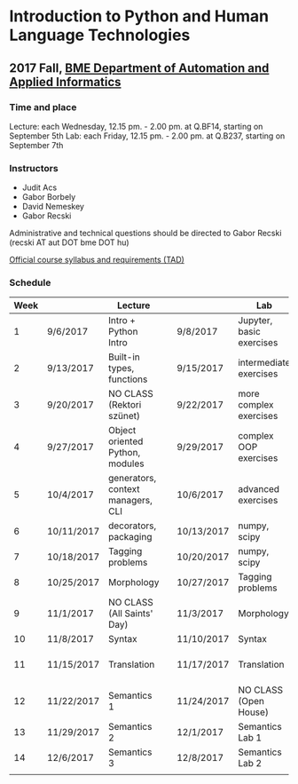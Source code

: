 # Introduction to Python and Human Language Technologies
## 2017 Fall, [BME Department of Automation and Applied Informatics](www.aut.bme.hu)

### Time and place
Lecture: each Wednesday, 12.15 pm. - 2.00 pm. at Q.BF14, starting on September 5th
Lab: each Friday, 12.15 pm. - 2.00 pm. at Q.B237, starting on September 7th

### Instructors
- Judit Acs
- Gabor Borbely 
- David Nemeskey
- Gabor Recski

Administrative and technical questions should be directed to Gabor Recski (recski AT aut DOT bme DOT hu)

[Official course syllabus and requirements (TAD)](https://portal.vik.bme.hu/kepzes/targyak/VIAUAV35/en/)

### Schedule

| Week |            | Lecture                           |   |            | Lab                                |                        |
|---|------------|-----------------------------------|---|------------|------------------------------------|------------------------|
| 1 | 9/6/2017   | Intro + Python Intro              |   | 9/8/2017   | Jupyter, basic exercises           |                        |
| 2 | 9/13/2017  | Built-in types, functions         |   | 9/15/2017  | intermediate exercises             |                        |
| 3 | 9/20/2017  | NO CLASS (Rektori szünet)         |   | 9/22/2017  | more complex exercises             |                        |
| 4 | 9/27/2017  | Object oriented Python, modules   |   | 9/29/2017  | complex OOP exercises              | HW 1                   |
| 5 | 10/4/2017  | generators, context managers, CLI |   | 10/6/2017  | advanced exercises                 |                        |
| 6 | 10/11/2017 | decorators, packaging             |   | 10/13/2017 | numpy, scipy                       |                        |
| 7 | 10/18/2017 | Tagging problems                  |   | 10/20/2017 | numpy, scipy                       | Deadline - HW 1        |
| 8 | 10/25/2017 | Morphology                        |   | 10/27/2017 | Tagging problems                   | HW 2                   |
| 9 | 11/1/2017  | NO CLASS (All Saints' Day)        |   | 11/3/2017  | Morphology                         |                        |
| 10 | 11/8/2017  | Syntax                            |   | 11/10/2017 | Syntax                             |                        |
| 11 | 11/15/2017 | Translation                       |   | 11/17/2017 | Translation                        | HW 3 / Deadline - HW 2 |
| 12 | 11/22/2017 | Semantics 1                       |   | 11/24/2017 | NO CLASS (Open House)              |                        |
| 13 | 11/29/2017 | Semantics 2                       |   | 12/1/2017  | Semantics Lab 1                    |                        |
| 14 | 12/6/2017  | Semantics 3                       |   | 12/8/2017  | Semantics Lab 2                    | Deadline - HW 3        |
|            |                                   |   |            |                                    |                        |
